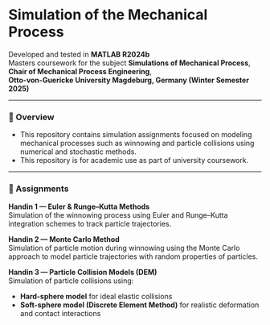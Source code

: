# Simulation of the Mechanical Process

Developed and tested in **MATLAB R2024b**  
Masters coursework for the subject **Simulations of Mechanical Process**,  
**Chair of Mechanical Process Engineering**,  
**Otto-von-Guericke University Magdeburg, Germany (Winter Semester 2025)**  

---

### 📘 Overview
- This repository contains simulation assignments focused on modeling mechanical processes such as winnowing and particle collisions using numerical and stochastic methods.
- This repository is for academic use as part of university coursework.

---

### 🧩 Assignments

**Handin 1 — Euler & Runge–Kutta Methods**  
Simulation of the winnowing process using Euler and Runge–Kutta integration schemes to track particle trajectories.

**Handin 2 — Monte Carlo Method**  
Simulation of particle motion during winnowing using the Monte Carlo approach to model particle trajectories with random properties of particles.

**Handin 3 — Particle Collision Models (DEM)**  
Simulation of particle collisions using:
- **Hard-sphere model** for ideal elastic collisions  
- **Soft-sphere model (Discrete Element Method)** for realistic deformation and contact interactions


